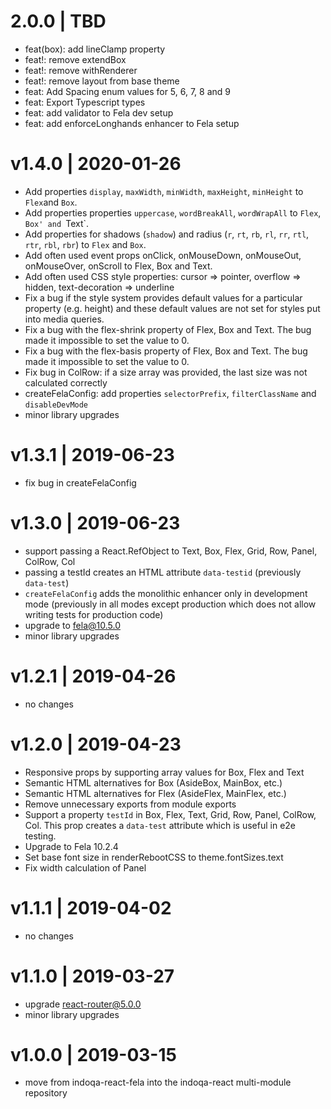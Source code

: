 # 2.0.0 | TBD

- feat(box): add lineClamp property
- feat!: remove extendBox
- feat!: remove withRenderer
- feat!: remove layout from base theme
- feat: Add Spacing enum values for 5, 6, 7, 8 and 9
- feat: Export Typescript types
- feat: add validator to Fela dev setup
- feat: add enforceLonghands enhancer to Fela setup

# v1.4.0 | 2020-01-26

- Add properties `display`, `maxWidth`, `minWidth`, `maxHeight`, `minHeight` to `Flex`and `Box`.
- Add properties properties `uppercase`, `wordBreakAll`, `wordWrapAll` to `Flex`, `Box' and `Text`.
- Add properties for shadows (`shadow`) and radius (`r`, `rt`, `rb`, `rl`, `rr`, `rtl`, `rtr`, `rbl`, `rbr`) to `Flex` and `Box`.
- Add often used event props onClick, onMouseDown, onMouseOut, onMouseOver, onScroll to Flex, Box and Text.
- Add often used CSS style properties: cursor => pointer, overflow => hidden, text-decoration => underline
- Fix a bug if the style system provides default values for a particular property (e.g. height) and these default values
  are not set for styles put into media queries.
- Fix a bug with the flex-shrink property of Flex, Box and Text. The bug made it impossible to set the value to 0.
- Fix a bug with the flex-basis property of Flex, Box and Text. The bug made it impossible to set the value to 0.
- Fix bug in ColRow: if a size array was provided, the last size was not calculated correctly
- createFelaConfig: add properties `selectorPrefix`, `filterClassName` and `disableDevMode`
- minor library upgrades

# v1.3.1 | 2019-06-23

- fix bug in createFelaConfig

# v1.3.0 | 2019-06-23

- support passing a React.RefObject to Text, Box, Flex, Grid, Row, Panel, ColRow, Col
- passing a testId creates an HTML attribute `data-testid` (previously `data-test`)
- `createFelaConfig` adds the monolithic enhancer only in development mode
  (previously in all modes except production which does not allow writing tests for production code)
- upgrade to fela@10.5.0
- minor library upgrades

# v1.2.1 | 2019-04-26

- no changes

# v1.2.0 | 2019-04-23

- Responsive props by supporting array values for Box, Flex and Text
- Semantic HTML alternatives for Box (AsideBox, MainBox, etc.)
- Semantic HTML alternatives for Flex (AsideFlex, MainFlex, etc.)
- Remove unnecessary exports from module exports
- Support a property `testId` in Box, Flex, Text, Grid, Row, Panel, ColRow, Col.
  This prop creates a `data-test` attribute which is useful in e2e testing.
- Upgrade to Fela 10.2.4
- Set base font size in renderRebootCSS to theme.fontSizes.text
- Fix width calculation of Panel

# v1.1.1 | 2019-04-02

- no changes

# v1.1.0 | 2019-03-27

- upgrade react-router@5.0.0
- minor library upgrades

# v1.0.0 | 2019-03-15

- move from indoqa-react-fela into the indoqa-react multi-module repository
